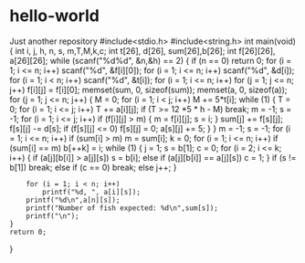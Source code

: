 # hello-world
Just another repository
#include<stdio.h>
#include<string.h>
int main(void) {
	int i, j, h, n, s, m,T,M,k,c;
	int t[26], d[26], sum[26],b[26];
	int f[26][26], a[26][26];
	while (scanf("%d%d", &n,&h) == 2) {
		if (n == 0)
			return 0;
		for (i = 1; i <= n; i++)
			scanf("%d", &f[i][0]);
		for (i = 1; i <= n; i++)
			scanf("%d", &d[i]);
		for (i = 1; i < n; i++)
			scanf("%d", &t[i]);
		for (i = 1; i <= n; i++)
			for (j = 1; j <= n; j++)
				f[i][j] = f[i][0];
		memset(sum, 0, sizeof(sum));
		memset(a, 0, sizeof(a));
		for (j = 1; j <= n; j++) {
			M = 0;
			for (i = 1; i < j; i++)
				M += 5*t[i];
			while (1) {
				T = 0;
				for (i = 1; i <= j; i++)
					T += a[i][j];
				if (T >= 12 *5 * h - M)
					break;
				m = -1;
				s = -1;
				for (i = 1; i <= j; i++) 
					if (f[i][j] > m) {
						m = f[i][j];
						s = i;
					}
				sum[j] += f[s][j];
				f[s][j] -= d[s];
				if (f[s][j] <= 0)
					f[s][j] = 0;
				a[s][j] += 5;
			}
		}
		m = -1;
		s = -1;
		for (i = 1; i <= n; i++)
			if (sum[i] > m)
				m = sum[i];
		k = 0;
		for (i = 1; i <= n; i++)
			if (sum[i] == m)
				b[++k] = i;
		while (1) {
			j = 1;
			s = b[1];
			c = 0;
			for (i = 2; i <= k; i++) {
				if (a[j][b[i]] > a[j][s])
					s = b[i];
				else if (a[j][b[i]] == a[j][s])
					c = 1;
			}
			if (s != b[1]) break;
			else if (c == 0) break;
			else j++;
		}
		
		for (i = 1; i < n; i++)
			printf("%d, ", a[i][s]);
		printf("%d\n",a[n][s]);
		printf("Number of fish expected: %d\n",sum[s]);
		printf("\n");
	}
	return 0;
}
